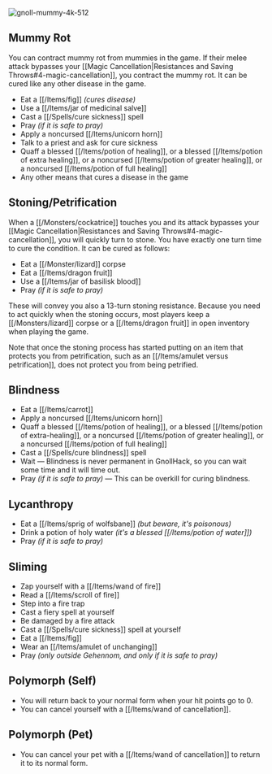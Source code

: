 ![gnoll-mummy-4k-512](https://github.com/hyvanmielenpelit/GnollHack/assets/16661034/0f262e3f-5a78-4148-b1f2-2384b09f1424)

## Mummy Rot

You can contract mummy rot from mummies in the game. If their melee attack bypasses your [[Magic Cancellation|Resistances and Saving Throws#4-magic-cancellation]], you contract the mummy rot. It can be cured like any other disease in the game.

- Eat a [[/Items/fig]] _(cures disease)_
- Use a [[/Items/jar of medicinal salve]]
- Cast a [[/Spells/cure sickness]] spell
- Pray _(if it is safe to pray)_
- Apply a noncursed [[/Items/unicorn horn]]
- Talk to a priest and ask for cure sickness
- Quaff a blessed [[/Items/potion of healing]], or a blessed [[/Items/potion of extra healing]], or a noncursed [[/Items/potion of greater healing]], or a noncursed [[/Items/potion of full healing]]
- Any other means that cures a disease in the game

## Stoning/Petrification

When a [[/Monsters/cockatrice]] touches you and its attack bypasses your [[Magic Cancellation|Resistances and Saving Throws#4-magic-cancellation]], you will quickly turn to stone. You have exactly one turn time to cure the condition. It can be cured as follows:

- Eat a [[/Monster/lizard]] corpse
- Eat a [[/Items/dragon fruit]]
- Use a [[/Items/jar of basilisk blood]]
- Pray _(if it is safe to pray)_

These will convey you also a 13-turn stoning resistance. Because you need to act quickly when the stoning occurs, most players keep a [[/Monsters/lizard]] corpse or a [[/Items/dragon fruit]] in open inventory when playing the game.

Note that once the stoning process has started putting on an item that protects you from petrification, such as an [[/Items/amulet versus petrification]], does not protect you from being petrified. 

## Blindness

- Eat a [[/Items/carrot]]
- Apply a noncursed [[/Items/unicorn horn]]
- Quaff a blessed [[/Items/potion of healing]], or a blessed [[/Items/potion of extra-healing]], or a noncursed [[/Items/potion of greater healing]], or a noncursed [[/Items/potion of full healing]]
- Cast a [[/Spells/cure blindness]] spell
- Wait — Blindness is never permanent in GnollHack, so you can wait some time and it will time out.
- Pray _(if it is safe to pray)_ — This can be overkill for curing blindness.

## Lycanthropy

- Eat a [[/Items/sprig of wolfsbane]] *(but beware, it's poisonous)*
- Drink a potion of holy water *(it's a blessed [[/Items/potion of water]])*
- Pray *(if it is safe to pray)*

## Sliming

- Zap yourself with a [[/Items/wand of fire]]
- Read a [[/Items/scroll of fire]]
- Step into a fire trap
- Cast a fiery spell at yourself
- Be damaged by a fire attack
- Cast a [[/Spells/cure sickness]] spell at yourself
- Eat a [[/Items/fig]]
- Wear an [[/Items/amulet of unchanging]]
- Pray *(only outside Gehennom, and only if it is safe to pray)*

## Polymorph (Self)

- You will return back to your normal form when your hit points go to 0.
- You can cancel yourself with a [[/Items/wand of cancellation]].

## Polymorph (Pet)

- You can cancel your pet with a [[/Items/wand of cancellation]] to return it to its normal form.
